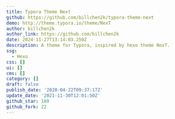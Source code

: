 ```yaml
---
title: Typora Theme Next
github: https://github.com/billchen2k/typora-theme-next
demo: http://theme.typora.io/theme/NexT
author: billchen2k
author_link: https://github.com/billchen2k
date: 2024-11-27T13:14:03.250Z
description: A theme for Typora, inspired by hexo theme NexT.
ssg:
  - Hexo
css: []
ui: []
cms: []
category: []
draft: false
publish_date: '2020-04-22T09:37:17Z'
update_date: '2021-11-30T12:01:50Z'
github_star: 180
github_fork: 22
---
```

